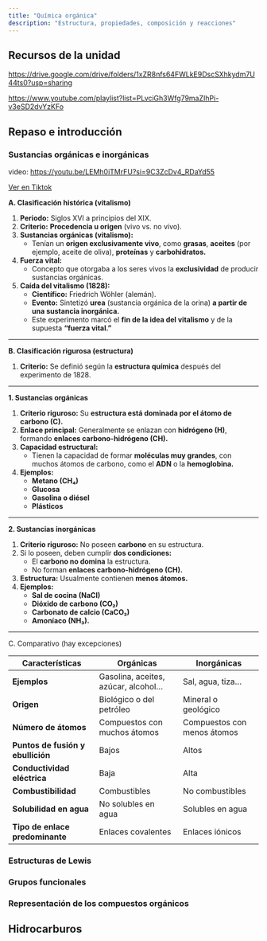 ```yaml
---
title: "Química orgánica"
description: "Estructura, propiedades, composición y reacciones"
---
```


## Recursos de la unidad

https://drive.google.com/drive/folders/1xZR8nfs64FWLkE9DscSXhkydm7U44ts0?usp=sharing

https://www.youtube.com/playlist?list=PLvciGh3Wfg79maZIhPi-v3eSD2dvYzKFo

## Repaso e introducción

### Sustancias orgánicas e inorgánicas

video: https://youtu.be/LEMh0iTMrFU?si=9C3ZcDv4_RDaYd55

[Ver en Tiktok](https://vt.tiktok.com/ZSUu1eWXU/)

**A. Clasificación histórica (vitalismo)**

1. **Periodo:** Siglos XVI a principios del XIX.
2. **Criterio:** **Procedencia u origen** (vivo vs. no vivo).
3. **Sustancias orgánicas (vitalismo):**
    - Tenían un **origen exclusivamente vivo**, como **grasas**, **aceites** (por ejemplo, aceite de oliva), **proteínas** y **carbohidratos.**
4. **Fuerza vital:**
    - Concepto que otorgaba a los seres vivos la **exclusividad** de producir sustancias orgánicas.
5. **Caída del vitalismo (1828):**
    - **Científico:** Friedrich Wöhler (alemán).
    - **Evento:** Sintetizó **urea** (sustancia orgánica de la orina) **a partir de una sustancia inorgánica.**
    - Este experimento marcó el **fin de la idea del vitalismo** y de la supuesta **“fuerza vital.”**

---

**B. Clasificación rigurosa (estructura)**

1. **Criterio:** Se definió según la **estructura química** después del experimento de 1828.

---

**1. Sustancias orgánicas**

1. **Criterio riguroso:** Su **estructura está dominada por el átomo de carbono (C).**
2. **Enlace principal:** Generalmente se enlazan con **hidrógeno (H)**, formando **enlaces carbono-hidrógeno (CH).**
3. **Capacidad estructural:**
    - Tienen la capacidad de formar **moléculas muy grandes**, con muchos átomos de carbono, como el **ADN** o la **hemoglobina.**
4. **Ejemplos:**
    - **Metano (CH₄)**
    - **Glucosa**
    - **Gasolina o diésel**
    - **Plásticos**

---

**2. Sustancias inorgánicas**

1. **Criterio riguroso:** No poseen **carbono** en su estructura.
2. Si lo poseen, deben cumplir **dos condiciones:**
    - El **carbono no domina** la estructura.
    - No forman **enlaces carbono-hidrógeno (CH).**
3. **Estructura:** Usualmente contienen **menos átomos.**
4. **Ejemplos:**
    - **Sal de cocina (NaCl)**
    - **Dióxido de carbono (CO₂)**
    - **Carbonato de calcio (CaCO₃)**
    - **Amoníaco (NH₃).**

---

C. Comparativo (hay excepciones)

| **Características** | **Orgánicas** | **Inorgánicas** |
| --- | --- | --- |
| **Ejemplos** | Gasolina, aceites, azúcar, alcohol… | Sal, agua, tiza… |
| **Origen** | Biológico o del petróleo | Mineral o geológico |
| **Número de átomos** | Compuestos con muchos átomos | Compuestos con menos átomos |
| **Puntos de fusión y ebullición** | Bajos | Altos |
| **Conductividad eléctrica** | Baja | Alta |
| **Combustibilidad** | Combustibles | No combustibles |
| **Solubilidad en agua** | No solubles en agua | Solubles en agua |
| **Tipo de enlace predominante** | Enlaces covalentes | Enlaces iónicos |

### Estructuras de Lewis

### Grupos funcionales

### Representación de los compuestos orgánicos

## Hidrocarburos